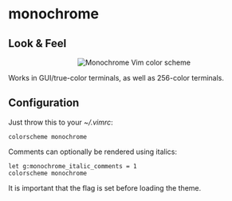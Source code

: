 # monochrome

## Look & Feel

<p align="center">
<img alt="Monochrome Vim color scheme" src="img/vim-monochrome.jpg"/>
</p>

Works in GUI/true-color terminals, as well as 256-color terminals.

## Configuration

Just throw this to your _~/.vimrc_:

    colorscheme monochrome

Comments can optionally be rendered using italics:

    let g:monochrome_italic_comments = 1
    colorscheme monochrome

It is important that the flag is set before loading the theme.

